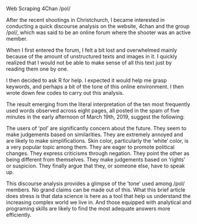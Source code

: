 Web Scraping 4Chan /pol/ 

After the recent shootings in Christchurch, I became interested in conducting a quick discourse analysis on the website, 4chan and the group /pol/, which was said to be an online forum where the shooter was an active member.

When I first entered the forum, I felt a bit lost and overwhelmed mainly because of the amount of unstructured texts and images in it. I quickly realized that I would not be able to make sense of all this text just by reading them one by one.

I then decided to ask R for help. I expected it would help me grasp keywords, and perhaps a bit of the tone of this online environment. I then wrote down few codes to carry out this analysis.

The result emerging from the literal interpretation of the ten most frequently used words observed across eight pages, all posted in the spam of five minutes in the early afternoon of March 19th, 2019, suggest the following:

The users of ‘pol’ are significantly concern about the future. They seem to make judgements based on similarities. They are extremely annoyed and are likely to make simplifications. Skin color, particularly the ‘white’ color, is a very popular topic among them. They are eager to promote political changes. They express criticisms through negation. They point the other as being different from themselves. They make judgements based on ‘rights’ or suspicion. They finally argue that they, or someone else, have to speak up.

This discourse analysis provides a glimpse of the ‘tone’ used among /pol/ members. No grand claims can be made out of this. What this brief article does stress is that data science is here as a tool that help us understand the increasing complex world we live in. And those equipped with analytical and programing skills are likely to find the most adequate answers more efficiently.


